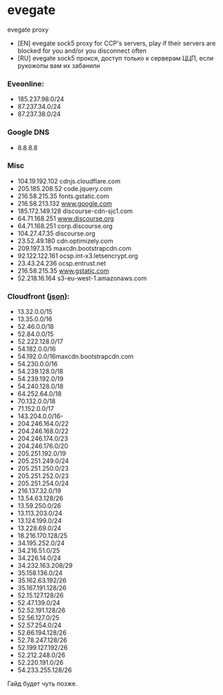 # evegate
evegate proxy

* [EN] evegate sock5 proxy for CCP's servers, play if their servers are blocked for you and/or you disconnect often
* [RU] evegate sock5 прокся, доступ только к серверам ЦЦП, если рукожопы вам их забанили

### Eveonline:
* 185.237.98.0/24
* 87.237.34.0/24
* 87.237.38.0/24

### Google DNS
* 8.8.8.8

### Misc
* 104.19.192.102 cdnjs.cloudflare.com
* 205.185.208.52 code.jquery.com
* 216.58.215.35 fonts.gstatic.com
* 216.58.213.132 www.google.com
* 185.172.149.128 discourse-cdn-sjc1.com
* 64.71.168.251 www.discourse.org
* 64.71.168.251 corp.discourse.org
* 104.27.47.35 discourse.org
* 23.52.49.180 cdn.optimizely.com
* 209.197.3.15 maxcdn.bootstrapcdn.com
* 92.122.122.161 ocsp.int-x3.letsencrypt.org
* 23.43.24.236 ocsp.entrust.net
* 216.58.215.35 www.gstatic.com
* 52.218.16.164 s3-eu-west-1.amazonaws.com

### Cloudfront ([json](https://d7uri8nf7uskq.cloudfront.net/tools/list-cloudfront-ips)):
* 13.32.0.0/15
* 13.35.0.0/16
* 52.46.0.0/18
* 52.84.0.0/15
* 52.222.128.0/17
* 54.182.0.0/16
* 54.192.0.0/16maxcdn.bootstrapcdn.com
* 54.230.0.0/16
* 54.239.128.0/18
* 54.239.192.0/19
* 54.240.128.0/18
* 64.252.64.0/18
* 70.132.0.0/18
* 71.152.0.0/17
* 143.204.0.0/16-
* 204.246.164.0/22
* 204.246.168.0/22
* 204.246.174.0/23
* 204.246.176.0/20
* 205.251.192.0/19
* 205.251.249.0/24
* 205.251.250.0/23
* 205.251.252.0/23
* 205.251.254.0/24
* 216.137.32.0/19
* 13.54.63.128/26
* 13.59.250.0/26
* 13.113.203.0/24
* 13.124.199.0/24
* 13.228.69.0/24
* 18.216.170.128/25
* 34.195.252.0/24
* 34.216.51.0/25
* 34.226.14.0/24
* 34.232.163.208/29
* 35.158.136.0/24
* 35.162.63.192/26
* 35.167.191.128/26
* 52.15.127.128/26
* 52.47.139.0/24
* 52.52.191.128/26
* 52.56.127.0/25
* 52.57.254.0/24
* 52.66.194.128/26
* 52.78.247.128/26
* 52.199.127.192/26
* 52.212.248.0/26
* 52.220.191.0/26
* 54.233.255.128/26

Гайд будет чуть позже.